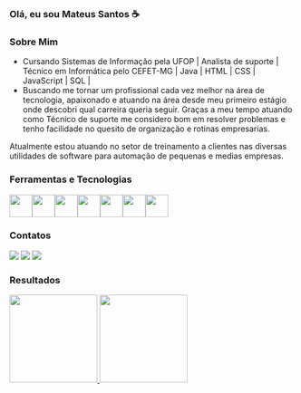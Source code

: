 ### Olá, eu sou Mateus Santos ☕
### Sobre Mim
 - Cursando Sistemas de Informação pela UFOP | Analista de suporte | Técnico em Informática pelo CEFET-MG | Java | HTML | CSS | JavaScript | SQL |
 - Buscando me tornar um profissional cada vez melhor na área de tecnologia, apaixonado e atuando na área desde meu primeiro estágio onde descobri qual carreira queria seguir. Graças a meu tempo atuando como Técnico de suporte me considero bom em resolver problemas e tenho facilidade no quesito de organização e rotinas empresarias. 

Atualmente estou atuando no setor de treinamento a clientes nas diversas utilidades de software para automação de pequenas e medias empresas.

### Ferramentas e Tecnologias
<img src="https://cdn.jsdelivr.net/gh/devicons/devicon/icons/java/java-original.svg" width="40" height="40"/><img src="https://cdn.jsdelivr.net/gh/devicons/devicon/icons/html5/html5-original.svg" width="40" height="40"/><img src="https://cdn.jsdelivr.net/gh/devicons/devicon/icons/css3/css3-original.svg" width="40" height="40"/><img src="https://cdn.jsdelivr.net/gh/devicons/devicon/icons/javascript/javascript-original.svg" width="40" height="40"/><img src="https://cdn.jsdelivr.net/gh/devicons/devicon/icons/mysql/mysql-original.svg" width="40" height="40"/><img src="https://cdn.jsdelivr.net/gh/devicons/devicon/icons/postgresql/postgresql-original.svg" width="40" height="40"/><img src="https://cdn.jsdelivr.net/gh/devicons/devicon/icons/git/git-original.svg" width="40" height="40"/>

### Contatos

<div>
  <a href="https://instagram.com/_matteussantoss" target="_blank"><img src="https://img.shields.io/badge/-Instagram-%23E4405F?style=for-the-badge&logo=instagram&logoColor=white" target="_blank"></a>
  <a href = "mailto:mateus_saantos@outlook.com"><img src="https://img.shields.io/badge/Gmail-D14836?style=for-the-badge&logo=gmail&logoColor=white" target="_blank"></a>
  <a href="https://www.linkedin.com/in/mateus-santos-16523a1a3/" target="_blank"><img src="https://img.shields.io/badge/-LinkedIn-%230077B5?style=for-the-badge&logo=linkedin&logoColor=white" target="_blank"></a>   
</div>

### Resultados

<div>
<a href="https://github.com/MateusSaantos">
<img height="155em" src="https://github-readme-stats.vercel.app/api/top-langs/?username=MateusSaantos&layout=compact&langs_count=7&theme=dark"/>
<img height="155em" src="https://github-readme-stats.vercel.app/api?username=MateusSaantos&show_icons=true&theme=dracula&include_all_commits=true&count_private=true"/>
</div>



